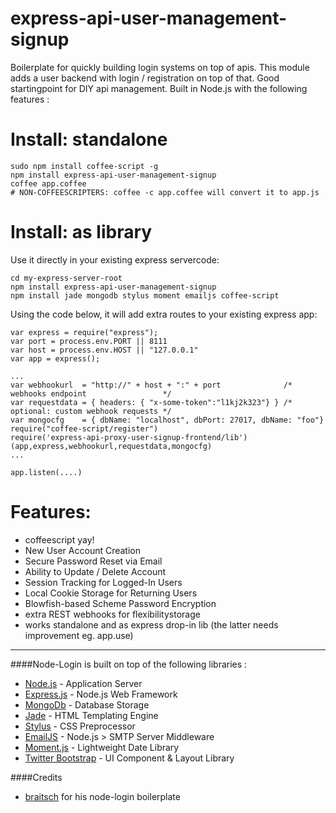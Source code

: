 express-api-user-management-signup
==================================

Boilerplate for quickly building login systems on top of apis. This module adds a user backend with login / registration on top of that. Good startingpoint for DIY api management. Built in Node.js with the following features :

# Install: standalone

    sudo npm install coffee-script -g
    npm install express-api-user-management-signup
    coffee app.coffee
    # NON-COFFEESCRIPTERS: coffee -c app.coffee will convert it to app.js 

# Install: as library 

Use it directly in your existing express servercode:

    cd my-express-server-root
    npm install express-api-user-management-signup
    npm install jade mongodb stylus moment emailjs coffee-script

Using the code below, it will add extra routes to your existing express app:

    var express = require("express");
    var port = process.env.PORT || 8111
    var host = process.env.HOST || "127.0.0.1"
    var app = express();

    ...
    var webhookurl  = "http://" + host + ":" + port              /* webhooks endpoint                 */
    var requestdata = { headers: { "x-some-token":"l1kj2k323"} } /* optional: custom webhook requests */
    var mongocfg    = { dbName: "localhost", dbPort: 27017, dbName: "foo"}
    require("coffee-script/register")
    require('express-api-proxy-user-signup-frontend/lib')(app,express,webhookurl,requestdata,mongocfg)
    ...

    app.listen(....)

# Features:

* coffeescript yay!
* New User Account Creation
* Secure Password Reset via Email
* Ability to Update / Delete Account
* Session Tracking for Logged-In Users
* Local Cookie Storage for Returning Users
* Blowfish-based Scheme Password Encryption
* extra REST webhooks for flexibilitystorage
* works standalone and as express drop-in lib (the latter needs improvement eg. app.use)

***

####Node-Login is built on top of the following libraries :

* [Node.js](http://nodejs.org/) - Application Server
* [Express.js](http://expressjs.com/) - Node.js Web Framework
* [MongoDb](http://www.mongodb.org/) - Database Storage
* [Jade](http://jade-lang.com/) - HTML Templating Engine
* [Stylus](http://learnboost.github.com/stylus/) - CSS Preprocessor
* [EmailJS](http://github.com/eleith/emailjs) - Node.js > SMTP Server Middleware
* [Moment.js](http://momentjs.com/) - Lightweight Date Library
* [Twitter Bootstrap](http://twitter.github.com/bootstrap/) - UI Component & Layout Library

####Credits

* [braitsch](http://github.com/braitsch) for his node-login boilerplate
